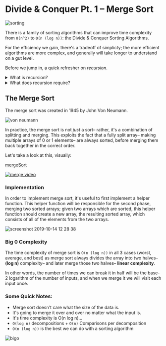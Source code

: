 # Divide & Conquer Pt. 1 – Merge Sort

![sorting](https://media.giphy.com/media/9u514UZd57mRhnBCEk/giphy.gif)

There is a family of sorting algorithms that can improve time complexity from `O(n^2)` to `O(n (log n))`: the Divide & Conquer Sorting Algorithms.

For the efficiency we gain, there's a tradeoff of simplicty; the more efficient algorithms are more complex, and generally will take longer to understand on a gut level.

Before we jump in, a quick refresher on *recursion*.

<details><summary>What is recursion?</summary>
  <br>
  
  Recursion is a way of solving a problem where the solution of that problem depends on smaller instances of the same problem– in our applications, this means a function calling itself. 
  
</details>

<details><summary>What does recursion require?</summary>
  <br>
  
  Recursion requires both a *recursive case*– an input for which the function will call itself– and a *base case*- an input for which the recursion is stopped, preventing an infinite loop.
  
</details>

## The Merge Sort

The merge sort was created in 1945 by John Von Neumann.

![von neumann](https://user-images.githubusercontent.com/29616227/66724767-d2273280-edf7-11e9-81e3-a4a60716cdb6.jpg)

In practice, the merge sort is not _just_ a sort– rather, it's a combination of splitting and merging. This exploits the fact that a fully split array– making multiple arrays of 0 or 1 elements– are always sorted, before merging them back together in the correct order. 

Let's take a look at this, visually:

[mergeSort](https://opendsa-server.cs.vt.edu/embed/mergesortAV)

[![merge video](https://user-images.githubusercontent.com/29616227/66724892-4b735500-edf9-11e9-89cc-410410696300.jpg)](https://www.youtube.com/watch?v=XaqR3G_NVoo)

### Implementation

In order to implement merge sort, it's useful to first implement a helper function. This helper function will be responsible for the second phase, merging two sorted arrays; given two arrays which are sorted, this helper function should create a new array, the resulting sorted array, which consists of all of the elements from the two arrays.

![screenshot 2019-10-14 12 28 38](https://media.git.generalassemb.ly/user/19642/files/41476a00-ee7e-11e9-9168-e4ae2fca7ca0)


### Big 0 Complexity

The time complexity of merge sort is `O(n (log n))` in all 3 cases (worst, average, and best) as merge sort always divides the array into two halves– **(log n)** complexity– and later merge those two halves– **linear complexity**.

In other words, the number of times we can break it in half will be the base-2 logarithm of the number of inputs, and when we merge it we will visit each input once.

### Some Quick Notes:

- Merge sort doesn't care what the size of the data is. 
- It's going to merge it over and over no matter what the input is.
- It's time complexity is O(n log n)...
- `O(log n)` decompositions + `O(n)` Comparisons per decomposition
- `O(n (log n))` is the best we can do with a sorting algorithm

![bigo](https://user-images.githubusercontent.com/29616227/66772204-2e3a9700-ee8a-11e9-8796-c208932150b5.png)
